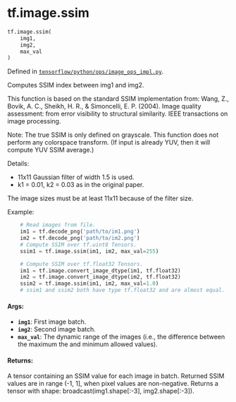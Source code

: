 <div itemscope itemtype="http://developers.google.com/ReferenceObject">
<meta itemprop="name" content="tf.image.ssim" />
<meta itemprop="path" content="Stable" />
</div>

# tf.image.ssim

``` python
tf.image.ssim(
    img1,
    img2,
    max_val
)
```



Defined in [`tensorflow/python/ops/image_ops_impl.py`](https://www.tensorflow.org/code/tensorflow/python/ops/image_ops_impl.py).

Computes SSIM index between img1 and img2.

This function is based on the standard SSIM implementation from:
Wang, Z., Bovik, A. C., Sheikh, H. R., & Simoncelli, E. P. (2004). Image
quality assessment: from error visibility to structural similarity. IEEE
transactions on image processing.

Note: The true SSIM is only defined on grayscale.  This function does not
perform any colorspace transform.  (If input is already YUV, then it will
compute YUV SSIM average.)

Details:
  - 11x11 Gaussian filter of width 1.5 is used.
  - k1 = 0.01, k2 = 0.03 as in the original paper.

The image sizes must be at least 11x11 because of the filter size.

Example:

```python
    # Read images from file.
    im1 = tf.decode_png('path/to/im1.png')
    im2 = tf.decode_png('path/to/im2.png')
    # Compute SSIM over tf.uint8 Tensors.
    ssim1 = tf.image.ssim(im1, im2, max_val=255)

    # Compute SSIM over tf.float32 Tensors.
    im1 = tf.image.convert_image_dtype(im1, tf.float32)
    im2 = tf.image.convert_image_dtype(im2, tf.float32)
    ssim2 = tf.image.ssim(im1, im2, max_val=1.0)
    # ssim1 and ssim2 both have type tf.float32 and are almost equal.
```

#### Args:

* <b>`img1`</b>: First image batch.
* <b>`img2`</b>: Second image batch.
* <b>`max_val`</b>: The dynamic range of the images (i.e., the difference between the
    maximum the and minimum allowed values).


#### Returns:

A tensor containing an SSIM value for each image in batch.  Returned SSIM
values are in range (-1, 1], when pixel values are non-negative. Returns
a tensor with shape: broadcast(img1.shape[:-3], img2.shape[:-3]).